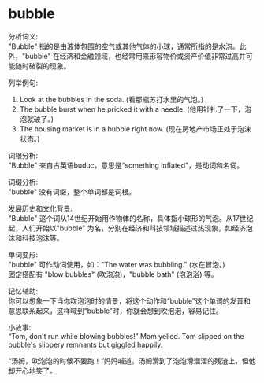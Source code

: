 # bubble

分析词义:  
"Bubble" 指的是由液体包围的空气或其他气体的小球，通常所指的是水泡。此外，"bubble" 在经济和金融领域，也经常用来形容物价或资产价值非常过高并可能随时破裂的现象。

  

列举例句:

  

1.  Look at the bubbles in the soda. (看那瓶苏打水里的气泡。)
2.  The bubble burst when he pricked it with a needle. (他用针扎了一下，泡泡就破了。)
3.  The housing market is in a bubble right now. (现在房地产市场正处于泡沫状态。)

  

词根分析:  
"Bubble" 来自古英语buduc，意思是“something inflated"，是动词和名词。

  

词缀分析:  
"bubble" 没有词缀，整个单词都是词根。

  

发展历史和文化背景:  
"Bubble" 这个词从14世纪开始用作物体的名称，具体指小球形的气泡。从17世纪起，人们开始以"bubble" 为名，分别在经济和科技领域描述过热现象，如经济泡沫和科技泡沫等。

  

单词变形:  
"bubble" 可作动词使用，如："The water was bubbling." (水在冒泡。)  
固定搭配有 "blow bubbles" (吹泡泡)，"bubble bath" (泡泡浴) 等。

  

记忆辅助:  
你可以想象一下当你吹泡泡时的情景，将这个动作和“bubble”这个单词的发音和意思联系起来，这样喊到“bubble”时，你就会想到吹泡泡，容易记住。

  

小故事:  
“Tom, don't run while blowing bubbles!” Mom yelled. Tom slipped on the bubble's slippery remnants but giggled happily.

  

“汤姆，吹泡泡的时候不要跑！”妈妈喊道。汤姆滑到了泡泡滑溜溜的残渣上，但他却开心地笑了。

